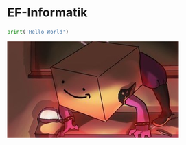 # EF-Informatik

```py
print('Hello World')
```
![](./docs/images/VwAcePXhIeFrBXo-1600x900-noPad.jpg)